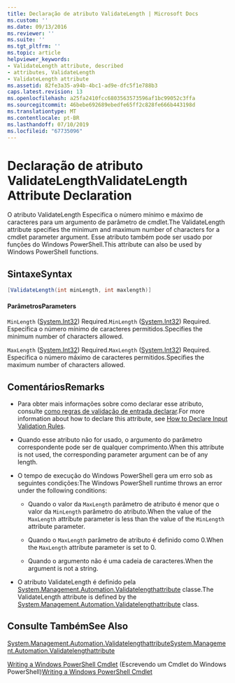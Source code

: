 ```yaml
---
title: Declaração de atributo ValidateLength | Microsoft Docs
ms.custom: ''
ms.date: 09/13/2016
ms.reviewer: ''
ms.suite: ''
ms.tgt_pltfrm: ''
ms.topic: article
helpviewer_keywords:
- ValidateLength attribute, described
- attributes, ValidateLength
- ValidateLength attribute
ms.assetid: 82fe3a35-a94b-4bc1-ad9e-dfc5f1e788b3
caps.latest.revision: 13
ms.openlocfilehash: a25fa2410fcc6803563573596af1bc99052c3ffa
ms.sourcegitcommit: 46bebe692689ebedfe65ff2c828fe666b443198d
ms.translationtype: MT
ms.contentlocale: pt-BR
ms.lasthandoff: 07/10/2019
ms.locfileid: "67735096"
---
```

# <a name="validatelength-attribute-declaration"></a><span data-ttu-id="9fd91-102">Declaração de atributo ValidateLength</span><span class="sxs-lookup"><span data-stu-id="9fd91-102">ValidateLength Attribute Declaration</span></span>

<span data-ttu-id="9fd91-103">O atributo ValidateLength Especifica o número mínimo e máximo de caracteres para um argumento de parâmetro de cmdlet.</span><span class="sxs-lookup"><span data-stu-id="9fd91-103">The ValidateLength attribute specifies the minimum and maximum number of characters for a cmdlet parameter argument.</span></span> <span data-ttu-id="9fd91-104">Esse atributo também pode ser usado por funções do Windows PowerShell.</span><span class="sxs-lookup"><span data-stu-id="9fd91-104">This attribute can also be used by Windows PowerShell functions.</span></span>

## <a name="syntax"></a><span data-ttu-id="9fd91-105">Sintaxe</span><span class="sxs-lookup"><span data-stu-id="9fd91-105">Syntax</span></span>

```csharp
[ValidateLength(int minLength, int maxlength)]
```

#### <a name="parameters"></a><span data-ttu-id="9fd91-106">Parâmetros</span><span class="sxs-lookup"><span data-stu-id="9fd91-106">Parameters</span></span>

<span data-ttu-id="9fd91-107">`MinLength` ([System.Int32](/dotnet/api/System.Int32)) Required.</span><span class="sxs-lookup"><span data-stu-id="9fd91-107">`MinLength` ([System.Int32](/dotnet/api/System.Int32)) Required.</span></span> <span data-ttu-id="9fd91-108">Especifica o número mínimo de caracteres permitidos.</span><span class="sxs-lookup"><span data-stu-id="9fd91-108">Specifies the minimum number of characters allowed.</span></span>

<span data-ttu-id="9fd91-109">`MaxLength` ([System.Int32](/dotnet/api/System.Int32)) Required.</span><span class="sxs-lookup"><span data-stu-id="9fd91-109">`MaxLength` ([System.Int32](/dotnet/api/System.Int32)) Required.</span></span> <span data-ttu-id="9fd91-110">Especifica o número máximo de caracteres permitidos.</span><span class="sxs-lookup"><span data-stu-id="9fd91-110">Specifies the maximum number of characters allowed.</span></span>

## <a name="remarks"></a><span data-ttu-id="9fd91-111">Comentários</span><span class="sxs-lookup"><span data-stu-id="9fd91-111">Remarks</span></span>

- <span data-ttu-id="9fd91-112">Para obter mais informações sobre como declarar esse atributo, consulte [como regras de validação de entrada declarar](./how-to-validate-parameter-input.md).</span><span class="sxs-lookup"><span data-stu-id="9fd91-112">For more information about how to declare this attribute, see [How to Declare Input Validation Rules](./how-to-validate-parameter-input.md).</span></span>

- <span data-ttu-id="9fd91-113">Quando esse atributo não for usado, o argumento do parâmetro correspondente pode ser de qualquer comprimento.</span><span class="sxs-lookup"><span data-stu-id="9fd91-113">When this attribute is not used, the corresponding parameter argument can be of any length.</span></span>

- <span data-ttu-id="9fd91-114">O tempo de execução do Windows PowerShell gera um erro sob as seguintes condições:</span><span class="sxs-lookup"><span data-stu-id="9fd91-114">The Windows PowerShell runtime throws an error under the following conditions:</span></span>

    - <span data-ttu-id="9fd91-115">Quando o valor da `MaxLength` parâmetro de atributo é menor que o valor da `MinLength` parâmetro do atributo.</span><span class="sxs-lookup"><span data-stu-id="9fd91-115">When the value of the `MaxLength` attribute parameter is less than the value of the `MinLength` attribute parameter.</span></span>

    - <span data-ttu-id="9fd91-116">Quando o `MaxLength` parâmetro de atributo é definido como 0.</span><span class="sxs-lookup"><span data-stu-id="9fd91-116">When the `MaxLength` attribute parameter is set to 0.</span></span>

    - <span data-ttu-id="9fd91-117">Quando o argumento não é uma cadeia de caracteres.</span><span class="sxs-lookup"><span data-stu-id="9fd91-117">When the argument is not a string.</span></span>

- <span data-ttu-id="9fd91-118">O atributo ValidateLength é definido pela [System.Management.Automation.Validatelengthattribute](/dotnet/api/System.Management.Automation.ValidateLengthAttribute) classe.</span><span class="sxs-lookup"><span data-stu-id="9fd91-118">The ValidateLength attribute is defined by the [System.Management.Automation.Validatelengthattribute](/dotnet/api/System.Management.Automation.ValidateLengthAttribute) class.</span></span>

## <a name="see-also"></a><span data-ttu-id="9fd91-119">Consulte Também</span><span class="sxs-lookup"><span data-stu-id="9fd91-119">See Also</span></span>

[<span data-ttu-id="9fd91-120">System.Management.Automation.Validatelengthattribute</span><span class="sxs-lookup"><span data-stu-id="9fd91-120">System.Management.Automation.Validatelengthattribute</span></span>](/dotnet/api/System.Management.Automation.ValidateLengthAttribute)

<span data-ttu-id="9fd91-121">[Writing a Windows PowerShell Cmdlet](./writing-a-windows-powershell-cmdlet.md) (Escrevendo um Cmdlet do Windows PowerShell)</span><span class="sxs-lookup"><span data-stu-id="9fd91-121">[Writing a Windows PowerShell Cmdlet](./writing-a-windows-powershell-cmdlet.md)</span></span>
